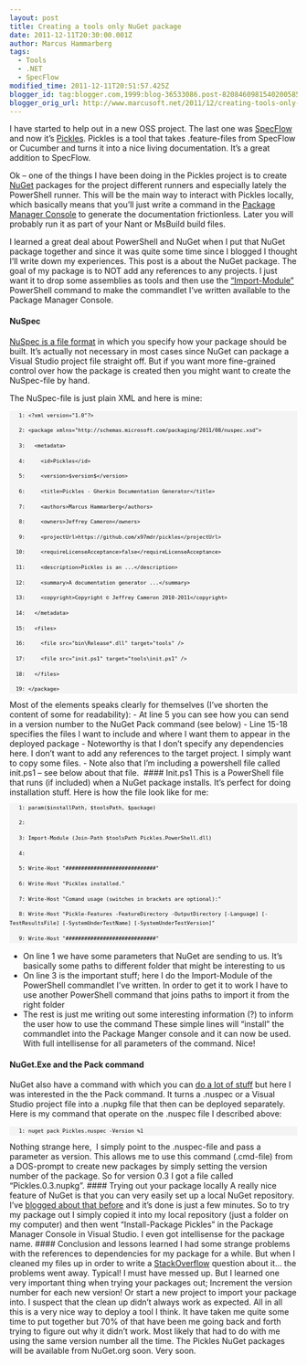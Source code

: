 ```yaml
---
layout: post
title: Creating a tools only NuGet package
date: 2011-12-11T20:30:00.001Z
author: Marcus Hammarberg
tags:
  - Tools
  - .NET
  - SpecFlow
modified_time: 2011-12-11T20:51:57.425Z
blogger_id: tag:blogger.com,1999:blog-36533086.post-8208460981540200585
blogger_orig_url: http://www.marcusoft.net/2011/12/creating-tools-only-nuget-package.html
---
```



I have started to help out in a new OSS project. The last one was
<a href="http://www.specflow.org" target="_blank">SpecFlow</a> and now
it’s
<a href="https://github.com/x97mdr/pickles" target="_blank">Pickles</a>.
Pickles is a tool that takes .feature-files from SpecFlow or Cucumber
and turns it into a nice living documentation. It’s a great addition to
SpecFlow.

Ok – one of the things I have been doing in the Pickles project is to
create <a href="http://www.nuget.org" target="_blank">NuGet</a> packages
for the project different runners and especially lately the PowerShell
runner. This will be the main way to interact with Pickles locally,
which basically means that you’ll just write a command in the <a
href="http://docs.nuget.org/docs/reference/package-manager-console-powershell-reference"
target="_blank">Package Manager Console</a> to generate the
documentation frictionless. Later you will probably run it as part of
your Nant or MsBuild build files.

I learned a great deal about PowerShell and NuGet when I put that NuGet
package together and since it was quite some time since I blogged I
thought I’ll write down my experiences. This post is a about the NuGet
package.
The goal of my package is to NOT add any references to any projects. I
just want it to drop some assemblies as tools and then use the
<a href="http://technet.microsoft.com/en-us/library/dd819454.aspx"
target="_blank">“Import-Module”</a> PowerShell command to make the
commandlet I’ve written available to the Package Manager Console.

#### NuSpec

<a href="http://docs.nuget.org/docs/reference/nuspec-reference"
target="_blank">NuSpec is a file format</a> in which you specify how
your package should be built. It’s actually not necessary in most cases
since NuGet can package a Visual Studio project file straight off. But
if you want more fine-grained control over how the package is created
then you might want to create the NuSpec-file by hand.

The NuSpec-file is just plain XML and here is mine:

<div id="codeSnippet"
style="border-bottom-style: none; text-align: left; padding-bottom: 0px; line-height: 12pt; background-color: #f4f4f4; border-left-style: none; padding-left: 0px; width: 100%; padding-right: 0px; font-family: 'Courier New', courier, monospace; direction: ltr; border-top-style: none; color: black; border-right-style: none; font-size: 8pt; overflow: visible; padding-top: 0px">

```
   1: <?xml version="1.0"?>
```

```
   2: <package xmlns="http://schemas.microsoft.com/packaging/2011/08/nuspec.xsd">
```

```
   3:   <metadata>
```

```
   4:     <id>Pickles</id>
```

```
   5:     <version>$version$</version>
```

```
   6:     <title>Pickles - Gherkin Documentation Generator</title>
```

```
   7:     <authors>Marcus Hammarberg</authors>
```

```
   8:     <owners>Jeffrey Cameron</owners>
```

```
   9:     <projectUrl>https://github.com/x97mdr/pickles</projectUrl>
```

```
  10:     <requireLicenseAcceptance>false</requireLicenseAcceptance>
```

```
  11:     <description>Pickles is an ...</description>
```

```
  12:     <summary>A documentation generator ...</summary>
```

```
  13:     <copyright>Copyright © Jeffrey Cameron 2010-2011</copyright>
```

```
  14:   </metadata>
```

```
  15:   <files>
```

```
  16:     <file src="bin\Release*.dll" target="tools" />
```

```
  17:     <file src="init.ps1" target="tools\init.ps1" />
```

```
  18:   </files>
```

```
  19: </package>
```

</div>
Most of the elements speaks clearly for themselves (I’ve shorten the
content of some for readability):
-   At line 5 you can see how you can send in a version number to the
    NuGet Pack command (see below)
-   Line 15-18 specifies the files I want to include and where I want
    them to appear in the deployed package
-   Noteworthy is that I don’t specify any dependencies here. I don’t
    want to add any references to the target project. I simply want to
    copy some files.
-   Note also that I’m including a powershell file called init.ps1 – see
    below about that file. 
#### Init.ps1
This is a PowerShell file that runs (if included) when a NuGet package
installs. It’s perfect for doing installation stuff. Here is how the
file look like for me:
<div id="codeSnippetWrapper">
<div id="codeSnippet"
style="border-bottom-style: none; text-align: left; padding-bottom: 0px; line-height: 12pt; background-color: #f4f4f4; border-left-style: none; padding-left: 0px; width: 100%; padding-right: 0px; font-family: 'Courier New', courier, monospace; direction: ltr; border-top-style: none; color: black; border-right-style: none; font-size: 8pt; overflow: visible; padding-top: 0px">

```
   1: param($installPath, $toolsPath, $package)
```

```
   2: 
```

```
   3: Import-Module (Join-Path $toolsPath Pickles.PowerShell.dll)
```

```
   4: 
```

```
   5: Write-Host "#############################"
```

```
   6: Write-Host "Pickles installed."
```

```
   7: Write-Host "Comand usage (switches in brackets are optional):"
```

```
   8: Write-Host "Pickle-Features -FeatureDirectory -OutputDirectory [-Language] [-TestResultsFile] [-SystemUnderTestName] [-SystemUnderTestVersion]"
```

```
   9: Write-Host "#############################"
```

</div>

</div>

-   On line 1 we have some parameters that NuGet are sending to us. It’s
    basically some paths to different folder that might be interesting
    to us
-   On line 3 is the important stuff; here I do the Import-Module of the
    PowerShell commandlet I’ve written.
    In order to get it to work I have to use another PowerShell command
    that joins paths to import it from the right folder
-   The rest is just me writing out some interesting information (?) to
    inform the user how to use the command
These simple lines will “install” the commandlet into the Package Manger
console and it can now be used. With full intellisense for all
parameters of the command. Nice!
#### NuGet.Exe and the Pack command
NuGet also have a command with which you can
<a href="http://docs.nuget.org/docs/reference/command-line-reference"
target="_blank">do a lot of stuff</a> but here I was interested in the
the Pack command. It turns a .nuspec or a Visual Studio project file
into a .nupkg file that then can be deployed separately.
Here is my command that operate on the .nuspec file I described above:
<div id="codeSnippetWrapper">
<div id="codeSnippet"
style="border-bottom-style: none; text-align: left; padding-bottom: 0px; line-height: 12pt; background-color: #f4f4f4; border-left-style: none; padding-left: 0px; width: 100%; padding-right: 0px; font-family: 'Courier New', courier, monospace; direction: ltr; border-top-style: none; color: black; border-right-style: none; font-size: 8pt; overflow: visible; padding-top: 0px">

```
   1: nuget pack Pickles.nuspec -Version %1
```

</div>

</div>
Nothing strange here,  I simply point to the .nuspec-file and pass a
parameter as version. This allows me to use this command (.cmd-file)
from a DOS-prompt to create new packages by simply setting the version
number of the package.
So for version 0.3 I got a file called “Pickles.0.3.nupkg”.
#### Trying out your package locally
A really nice feature of NuGet is that you can very easily set up a
local NuGet repository. I’ve <a
href="http://www.marcusoft.net/2011/09/creating-local-nuget-repository-with.html"
target="_blank">blogged about that before</a> and it’s done is just a
few minutes.
So to try my package out I simply copied it into my local repository
(just a folder on my computer) and then went “Install-Package Pickles”
in the Package Manager Console in Visual Studio. I even got intellisense
for the package name.
#### Conclusion and lessons learned
I had some strange problems with the references to dependencies for my
package for a while. But when I cleaned my files up in order to write a
<a href="http://stackoverflow.com" target="_blank">StackOverflow</a>
question about it… the problems went away. Typical! I must have messed
up.
But I learned one very important thing when trying your packages out;
Increment the version number for each new version! Or start a new
project to import your package into. I suspect that the clean up didn’t
always work as expected.
All in all this is a very nice way to deploy a tool I think. It have
taken me quite some time to put together but 70% of that have been me
going back and forth trying to figure out why it didn’t work. Most
likely that had to do with me using the same version number all the
time.
The Pickles NuGet packages will be available from NuGet.org soon. Very
soon.
